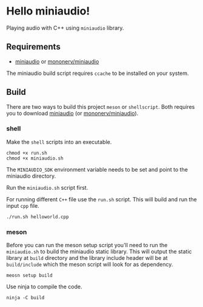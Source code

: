 # Hello miniaudio!

Playing audio with C++ using `miniaudio` library.

## Requirements

  - [miniaudio](https://github.com/mackron/miniaudio) or [mononerv/miniaudio](https://github.com/mononerv/miniaudio)

The miniaudio build script requires `ccache` to be installed on your system.

## Build

There are two ways to build this project `meson` or `shellscript`. Both requires you to download [miniaudio](https://github.com/mackron/miniaudio) (or [mononerv/miniaudio](https://github.com/mononerv/miniaudio)).

### shell

Make the `shell` scripts into an executable.

```
chmod +x run.sh
chmod +x miniaudio.sh
```

The `MINIAUDIO_SDK` environment variable needs to be set and point to the miniaudio directory.

Run the `miniaudio.sh` script first.

For running different `C++` file use the `run.sh` script. This will build and run the input `cpp` file.

```
./run.sh helloworld.cpp
```

### meson

Before you can run the meson setup script you'll need to run the `miniaudio.sh` to build the miniaudio static library. This will output the static library at `build` directory and the library include header will be at `build/include` which the meson script will look for as dependency.

```
meosn setup build
```

Use ninja to compile the code.

```
ninja -C build
```

